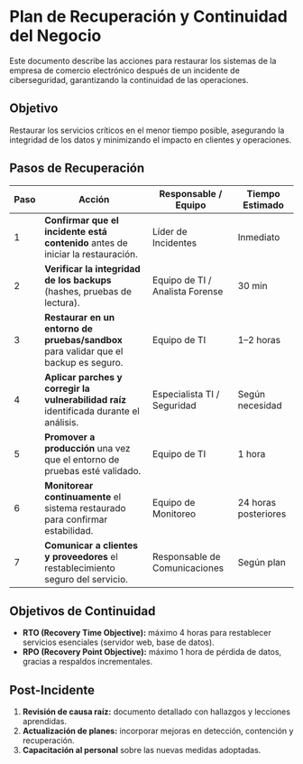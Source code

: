 # Plan de Recuperación y Continuidad del Negocio

Este documento describe las acciones para restaurar los sistemas de la empresa de comercio electrónico después de un incidente de ciberseguridad, garantizando la continuidad de las operaciones.

## Objetivo
Restaurar los servicios críticos en el menor tiempo posible, asegurando la integridad de los datos y minimizando el impacto en clientes y operaciones.

## Pasos de Recuperación

| Paso | Acción                                                                                      | Responsable / Equipo            | Tiempo Estimado |
|------|---------------------------------------------------------------------------------------------|----------------------------------|-----------------|
| 1    | **Confirmar que el incidente está contenido** antes de iniciar la restauración.              | Líder de Incidentes             | Inmediato |
| 2    | **Verificar la integridad de los backups** (hashes, pruebas de lectura).                     | Equipo de TI / Analista Forense | 30 min |
| 3    | **Restaurar en un entorno de pruebas/sandbox** para validar que el backup es seguro.         | Equipo de TI                    | 1–2 horas |
| 4    | **Aplicar parches y corregir la vulnerabilidad raíz** identificada durante el análisis.      | Especialista TI / Seguridad     | Según necesidad |
| 5    | **Promover a producción** una vez que el entorno de pruebas esté validado.                   | Equipo de TI                    | 1 hora |
| 6    | **Monitorear continuamente** el sistema restaurado para confirmar estabilidad.               | Equipo de Monitoreo             | 24 horas posteriores |
| 7    | **Comunicar a clientes y proveedores** el restablecimiento seguro del servicio.              | Responsable de Comunicaciones   | Según plan |

## Objetivos de Continuidad

- **RTO (Recovery Time Objective):** máximo 4 horas para restablecer servicios esenciales (servidor web, base de datos).
- **RPO (Recovery Point Objective):** máximo 1 hora de pérdida de datos, gracias a respaldos incrementales.

## Post-Incidente
1. **Revisión de causa raíz:** documento detallado con hallazgos y lecciones aprendidas.  
2. **Actualización de planes:** incorporar mejoras en detección, contención y recuperación.  
3. **Capacitación al personal** sobre las nuevas medidas adoptadas.

